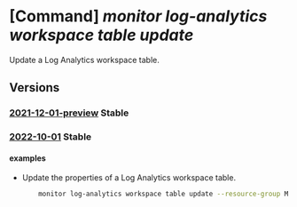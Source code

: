 # [Command] _monitor log-analytics workspace table update_

Update a Log Analytics workspace table.

## Versions

### [2021-12-01-preview](/Resources/mgmt-plane/L3N1YnNjcmlwdGlvbnMve30vcmVzb3VyY2Vncm91cHMve30vcHJvdmlkZXJzL21pY3Jvc29mdC5vcGVyYXRpb25hbGluc2lnaHRzL3dvcmtzcGFjZXMve30vdGFibGVzL3t9/2021-12-01-preview.xml) **Stable**

<!-- mgmt-plane /subscriptions/{}/resourcegroups/{}/providers/microsoft.operationalinsights/workspaces/{}/tables/{} 2021-12-01-preview -->

### [2022-10-01](/Resources/mgmt-plane/L3N1YnNjcmlwdGlvbnMve30vcmVzb3VyY2Vncm91cHMve30vcHJvdmlkZXJzL21pY3Jvc29mdC5vcGVyYXRpb25hbGluc2lnaHRzL3dvcmtzcGFjZXMve30vdGFibGVzL3t9/2022-10-01.xml) **Stable**

<!-- mgmt-plane /subscriptions/{}/resourcegroups/{}/providers/microsoft.operationalinsights/workspaces/{}/tables/{} 2022-10-01 -->

#### examples

- Update the properties of a Log Analytics workspace table.
    ```bash
        monitor log-analytics workspace table update --resource-group MyResourceGroup --workspace-name MyWorkspace -n MyTable --retention-time 30
    ```
